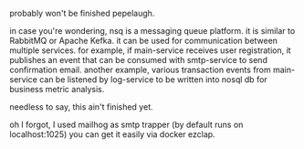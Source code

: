 probably won't be finished pepelaugh.

in case you're wondering, nsq is a messaging queue platform. it is similar to RabbitMQ or Apache Kefka. it can be used for communication between multiple services. for example, if main-service receives user registration, it publishes an event that can be consumed with smtp-service to send confirmation email. another example, various transaction events from main-service can be listened by log-service to be written into nosql db for business metric analysis.

needless to say, this ain't finished yet.

oh I forgot, I used mailhog as smtp trapper (by default runs on localhost:1025) you can get it easily via docker ezclap.
